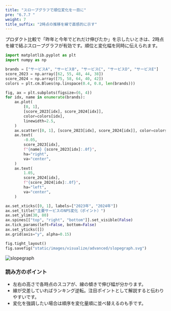 ```yaml
---
title: "スロープグラフで順位変化を一目に"
pre: "6.7.7 "
weight: 7
title_suffix: "2時点の推移を線で直感的に示す"
---
```


プロダクト比較で「昨年と今年でどれだけ伸びたか」を示したいときは、2時点を線で結ぶスロープグラフが有効です。順位と変化幅を同時に伝えられます。

```python
import matplotlib.pyplot as plt
import numpy as np

brands = ["サービスA", "サービスB", "サービスC", "サービスD", "サービスE"]
score_2023 = np.array([62, 55, 48, 44, 38])
score_2024 = np.array([75, 58, 64, 40, 42])
colors = plt.cm.Blues(np.linspace(0.4, 0.8, len(brands)))

fig, ax = plt.subplots(figsize=(6, 4))
for idx, name in enumerate(brands):
    ax.plot(
        [0, 1],
        [score_2023[idx], score_2024[idx]],
        color=colors[idx],
        linewidth=2.5,
    )
    ax.scatter([0, 1], [score_2023[idx], score_2024[idx]], color=colors[idx], s=60)
    ax.text(
        -0.05,
        score_2023[idx],
        f"{name} {score_2023[idx]:.0f}",
        ha="right",
        va="center",
    )
    ax.text(
        1.05,
        score_2024[idx],
        f"{score_2024[idx]:.0f}",
        ha="left",
        va="center",
    )

ax.set_xticks([0, 1], labels=["2023年", "2024年"])
ax.set_title("主要サービスのNPS変化（ポイント）")
ax.set_ylim(30, 80)
ax.spines[["top", "right", "bottom"]].set_visible(False)
ax.tick_params(left=False, bottom=False)
ax.set_yticks([])
ax.grid(axis="y", alpha=0.15)

fig.tight_layout()
fig.savefig("static/images/visualize/advanced/slopegraph.svg")
```

![slopegraph](/images/visualize/advanced/slopegraph.svg)

### 読み方のポイント
- 左右の高さで各時点のスコアが、線の傾きで伸び幅が分かります。
- 線が交差していればランキング逆転。注目ポイントとして解説すると伝わりやすいです。
- 変化を強調したい場合は順序を変化量順に並べ替えるのも手です。
